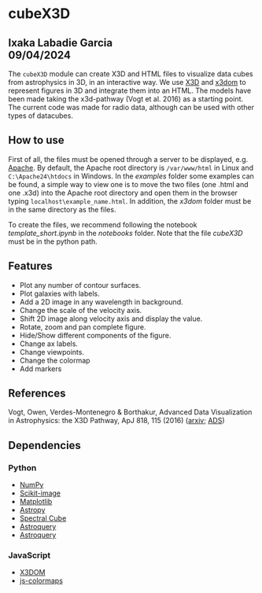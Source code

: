 # cubeX3D
Ixaka Labadie Garcia<br/>
09/04/2024
---
The `cubeX3D` module can create X3D and HTML files to visualize data cubes from astrophysics in 3D, in an interactive way. We use [X3D](https://www.web3d.org/x3d/what-x3d) and [x3dom](https://www.web3d.org/x3d/what-x3d) to represent figures in 3D and integrate them into an HTML. The models have been made taking the x3d-pathway (Vogt et al. 2016) as a starting point. The current code was made for radio data, although can be used with other types of datacubes.

## How to use
First of all, the files must be opened through a server to be displayed, e.g. [Apache](https://httpd.apache.org/). By default, the Apache root directory is `/var/www/html` in Linux and `C:\Apache24\htdocs` in Windows. In the *examples* folder some examples can be found, a simple way to view one is to move the two files (one .html and one .x3d) into the Apache root directory and open them in the browser typing `localhost\example_name.html`. In addition, the *x3dom* folder must be in the same directory as the files.

To create the files, we recommend following the notebook *template_short.ipynb* in the *notebooks* folder. Note that the file *cubeX3D* must be in the python path.

## Features
- Plot any number of contour surfaces.
- Plot galaxies with labels.
- Add a 2D image in any wavelength in background.
- Change the scale of the velocity axis.
- Shift 2D image along velocity axis and display the value.
- Rotate, zoom and pan complete figure.
- Hide/Show different components of the figure.
- Change ax labels.
- Change viewpoints.
- Change the colormap
- Add markers

## References
Vogt, Owen, Verdes-Montenegro & Borthakur, Advanced Data Visualization in Astrophysics: the X3D Pathway, ApJ 818, 115 (2016) ([arxiv](http://arxiv.org/abs/1510.02796); [ADS](http://adsabs.harvard.edu/abs/2015arXiv151002796V))

## Dependencies
### Python
- [NumPy](https://numpy.org/) 
- [Scikit-image](https://scikit-image.org/)
- [Matplotlib](https://matplotlib.org/)
- [Astropy](https://www.astropy.org/)
- [Spectral Cube](https://github.com/radio-astro-tools/spectral-cube.git)
- [Astroquery](https://github.com/astropy/astroquery)
- [Astroquery](https://scipy.org/)
### JavaScript
- [X3DOM](https://www.x3dom.org/)
- [js-colormaps](https://github.com/timothygebhard/js-colormaps)
